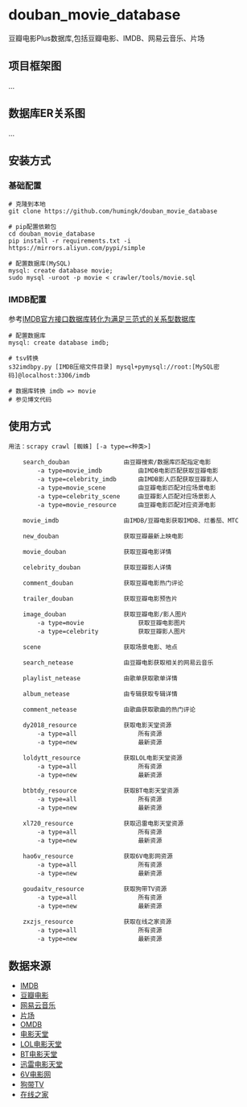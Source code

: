 # douban_movie_database
豆瓣电影Plus数据库,包括豆瓣电影、IMDB、网易云音乐、片场

## 项目框架图
...
## 数据库ER关系图
...
## 安装方式

### 基础配置

```shell
# 克隆到本地
git clone https://github.com/humingk/douban_movie_database

# pip配置依赖包
cd douban_movie_database
pip install -r requirements.txt -i https://mirrors.aliyun.com/pypi/simple

# 配置数据库(MySQL)
mysql: create database movie;
sudo mysql -uroot -p movie < crawler/tools/movie.sql
```

### IMDB配置
参考[IMDB官方接口数据库转化为满足三范式的关系型数据库](https://humingk.github.io/mysql-imdb/)

```shell
# 配置数据库
mysql: create database imdb;

# tsv转换
s32imdbpy.py [IMDB压缩文件目录] mysql+pymysql://root:[MySQL密码]@localhost:3306/imdb

# 数据库转换 imdb => movie
# 参见博文代码
```

## 使用方式

```shell
用法：scrapy crawl [蜘蛛] [-a type=<种类>]

    search_douban               由豆瓣搜索/数据库匹配指定电影
        -a type=movie_imdb          由IMDB电影匹配获取豆瓣电影
        -a type=celebrity_imdb      由IMDB影人匹配获取豆瓣影人
        -a type=movie_scene         由豆瓣电影匹配对应场景电影
        -a type=celebrity_scene     由豆瓣影人匹配对应场景影人
        -a type=movie_resource      由豆瓣电影匹配对应资源电影
    
    movie_imdb                  由IMDB/豆瓣电影获取IMDB、烂番茄、MTC
    
    new_douban                  获取豆瓣最新上映电影
    
    movie_douban                获取豆瓣电影详情
    
    celebrity_douban            获取豆瓣影人详情
    
    comment_douban              获取豆瓣电影热门评论
    
    trailer_douban              获取豆瓣电影预告片
    
    image_douban                获取豆瓣电影/影人图片
        -a type=movie               获取豆瓣电影图片
        -a type=celebrity           获取豆瓣影人图片
    
    scene                       获取场景电影、地点
    
    search_netease              由豆瓣电影获取相关的网易云音乐
    
    playlist_netease            由歌单获取歌单详情
    
    album_netease               由专辑获取专辑详情
    
    comment_netease             由歌曲获取歌曲的热门评论
    
    dy2018_resource             获取电影天堂资源
        -a type=all                 所有资源
        -a type=new                 最新资源
        
    loldytt_resource            获取LOL电影天堂资源
        -a type=all                 所有资源
        -a type=new                 最新资源
    
    btbtdy_resource             获取BT电影天堂资源
        -a type=all                 所有资源
        -a type=new                 最新资源
    
    xl720_resource              获取迅雷电影天堂资源
        -a type=all                 所有资源
        -a type=new                 最新资源
    
    hao6v_resource              获取6V电影网资源
        -a type=all                 所有资源
        -a type=new                 最新资源
    
    goudaitv_resource           获取狗带TV资源
        -a type=all                 所有资源
        -a type=new                 最新资源
    
    zxzjs_resource              获取在线之家资源
        -a type=all                 所有资源
        -a type=new                 最新资源

```

## 数据来源

- [IMDB](https://www.imdb.com)
- [豆瓣电影](https://movie.douban.com)
- [网易云音乐](https://music.163.com)
- [片场](http://www.mocation.cc)
- [OMDB](http://www.omdbapi.com)
- [电影天堂](https://www.dy2018.com)
- [LOL电影天堂](https://www.loldytt.tv)
- [BT电影天堂](http://www.btbtdy.me)
- [迅雷电影天堂](https://www.xl720.com)
- [6V电影网](http://www.hao6v.com)
- [狗带TV](http://www.goodaitv.com)
- [在线之家](http://www.zxzjs.com)
